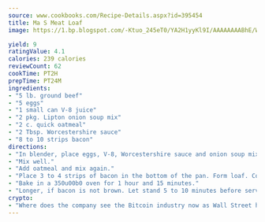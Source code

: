 ```yaml
---
source: www.cookbooks.com/Recipe-Details.aspx?id=395454
title: Ma S Meat Loaf
image: https://1.bp.blogspot.com/-Ktuo_245eT0/YA2H1yyKl9I/AAAAAAAABhE/WMoqSq2tWOcgMkPaLYZ-49h8pVDUUwFCQCLcBGAsYHQ/s307/5.png

yield: 9
ratingValue: 4.1
calories: 239 calories
reviewCount: 62
cookTime: PT2H
prepTime: PT24M
ingredients:
- "5 lb. ground beef"
- "5 eggs"
- "1 small can V-8 juice"
- "2 pkg. Lipton onion soup mix"
- "2 c. quick oatmeal"
- "2 Tbsp. Worcestershire sauce"
- "8 to 10 strips bacon"
directions:
- "In blender, place eggs, V-8, Worcestershire sauce and onion soup mix. Blend, then add mixture to meat."
- "Mix well."
- "Add oatmeal and mix again."
- "Place 3 to 4 strips of bacon in the bottom of the pan. Form loaf. Cover with remainder of the bacon."
- "Bake in a 350u00b0 oven for 1 hour and 15 minutes."
- "Longer, if bacon is not brown. Let stand 5 to 10 minutes before serving."
crypto:
- "Where does the company see the Bitcoin industry now as Wall Street has begun to embrace it and what was the turning point that legitimatized Bitcoin?"
---
```

